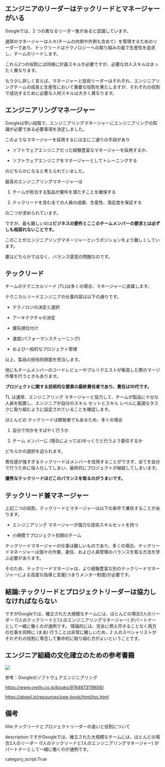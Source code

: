 



## エンジニアのリーダーはテックリードとマネージャーがいる

Googleでは、2 つの異なるリーダー象があると認識しています。

通常のマネージャーは人々(チームの内側や外側も含めて）を管理するためのリーダーであり、テックリードはテクノロジーへの取り組みの面で生産性を追求し、チームのリードします。

これら2つの役割には同様に計画スキルが必要ですが、必要な対人スキルはまったく異なります。

もう少し詳しく言えば、マネージャーと技術リーダーはそれぞれ、エンジニアリングチームの成長と生産性において重要な役割を果たしますが、それぞれの役割で成功するために必要な人材スキルは大きく異なります。


## エンジニアリングマネージャー

Googleは早い段階で、エンジニアリングマネージャーにエンジニアリングの知識が必要である必要事項を決定しました。

このようなマネージャーを採用するには主に二通りの手段があり

- ソフトウェアエンジニアだった経験豊富なマネージャーを採用するか、

- ソフトウェアエンジニアをマネージャーとしてトレーニングする

のどちらかになると考えられていました。

最高のエンジニアリングマネージャーは

1. チームが担当する製品が要件を満たすことを確保する

2. テックリードを含む全ての人員の成績、生産性、満足度を保証する

の二つが求められています。

ですが、最も難しいのは**ビジネスの要件とここのチームメンバーの要求とは必ずしも相容れないことです。**

このことがエンジニアリングマネージャーというポジションをより難しくしています。

要はどちらかではなく、バランス感覚の問題なのです。


## テックリード

チームのテクニカルリード (TL)は多くの場合、マネージャーに直属します。

テクニカルリードエンジニアの仕事内容は以下の通りです。

- テクノロジの決定と選択

- アーキテクチャの決定

- 優先順位付け

- 速度(パフォーマンスチューニング)

- および一般的なプロジェクト管理

以上、製品の技術的側面を担当します。

他にもチームメンバーのコードレビューやプルリクエストが衝突した際のマージ作業を行うときもあります。

**プロジェクトに関する技術的な要素の最終責任者であり、責任は10代です。**

TL は通常、エンジニアリング マネージャーと協力して、チームが製品に十分な人員を配置し、エンジニアが自分のスキル セットとスキル レベルに最適なタスクに取り組むように設定されていることを確認します。

ほとんどの テックリードは開発者でもあるため、多くの場合

1. 自分で何かをすばやく行うか

2. チーム メンバーに (場合によっては)ゆっくりと行うよう委任するか

どちらかの選択を迫られます。

責任感が強すぎるテックリードはメンバーを信用することができず、全てを自分で行うために俗人化してしまい、最終的にプロジェクトが破綻してしまいます。

**優秀なテックリードほどこのバランスを取るのがうまいです。**


## テックリード兼マネージャー

上記二つの役割、テックリードとマネージャーは以下の条件で兼任することがあります。

- エンジニアリング マネージャーが強力な技術スキルセットを持つ

- 小規模でプロジェクト初期のチーム

テックリードマネージャーの仕事は難しいものであり、多くの場合、テックリードマネージャーは個々の作業、委任、および人員管理のバランスを取る方法を学ぶ必要があります。

そのため、テックリードマネージャは、より経験豊富な別のテックリードマネージャーによる高度な指導と支援(つまりメンター制度)が必要です。


## 結論:テックリードとプロジェクトリーダーは協力しなければならない

ですがGoogleでは、確立された大規模なチームには、ほとんどの場合2人のリーダー (1人のテックリードと1人のエンジニアリングマネージャー) 
がパートナーとして一緒に働くのが通例です。
理論的には、完全に燃え尽きることなく両方の仕事を同時に (まあ) 行うことは非常に難しいため、2 人のスペシャリストがそれぞれの役割に専念して集中的に取り組む方がよいということです。



## エンジニア組織の文化確立のための参考書籍


<img src="http://www.hanmoto.com/bd/img/9784873119656_600.jpg">

参考：Googleのソフトウェアエンジニアリング


https://www.oreilly.co.jp/books/9784873119656/

https://abseil.io/resources/swe-book/html/toc.html









## 備考


title:テックリードとプロジェクトリーダーの違いと役割について

description:ですがGoogleでは、確立された大規模なチームには、ほとんどの場合2人のリーダー (1人のテックリードと1人のエンジニアリングマネージャー) 
がパートナーとして一緒に働くのが通例です。

category_script:True


